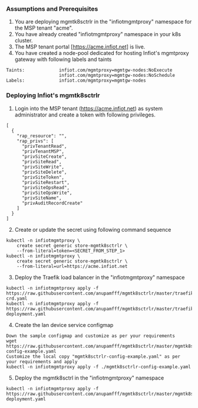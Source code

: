 <!--******************************************
 * Copyright (c) 2020 Infiot Inc.
 * All rights reserved.
*********************************************-->

### Assumptions and Prerequisites
1. You are deploying mgmtk8sctrlr in the "infiotmgmtproxy" namespace for the MSP tenant "acme". 
2. You have already created "infiotmgmtproxy" namespace in your k8s cluster.
3. The MSP tenant portal [https://acme.infiot.net] is live.
3. You have created a node-pool dedicated for hosting Infiot's mgmtproxy gateway with following labels and taints
```
Taints:             infiot.com/mgmtproxy=mgmtgw-nodes:NoExecute
                    infiot.com/mgmtproxy=mgmtgw-nodes:NoSchedule
Labels:             infiot.com/mgmtproxy=mgmtgw-nodes
```

### Deploying Infiot's mgmtk8sctrlr

1. Login into the MSP tenant (https://acme.infiot.net) as system administrator and create a token with following privileges.
```
[
  {
    "rap_resource": "",
    "rap_privs": [
      "privTenantRead",
      "privTenantMSP",
      "privSiteCreate",
      "privSiteRead",
      "privSiteWrite",
      "privSiteDelete",
      "privSiteToken",
      "privSiteRestart",
      "privSiteOpsRead",
      "privSiteOpsWrite",
      "privSiteName",
      "privAuditRecordCreate"
    ]
  }
]
```

2. Create or update the secret using following command sequence
```
kubectl -n infiotmgmtproxy \
    create secret generic store-mgmtk8sctrlr \
    --from-literal=token=<SECRET_FROM_STEP_1>
kubectl -n infiotmgmtproxy \
    create secret generic store-mgmtk8sctrlr \
    --from-literal=url=https://acme.infiot.net
```

3. Deploy the Traefik load balancer in the "infiotmgmtproxy" namespace

```
kubectl -n infiotmgmtproxy apply -f https://raw.githubusercontent.com/anupamfff/mgmtk8sctrlr/master/traefik-crd.yaml
kubectl -n infiotmgmtproxy apply -f https://raw.githubusercontent.com/anupamfff/mgmtk8sctrlr/master/traefik-deployment.yaml

``` 

4. Create the lan device service configmap
```
Down the sample configmap and customize as per your requirements
wget https://raw.githubusercontent.com/anupamfff/mgmtk8sctrlr/master/mgmtk8sctrlr-config-example.yaml
Customize the local copy "mgmtk8sctrlr-config-example.yaml" as per your requirements and apply
kubectl -n infiotmgmtproxy apply -f ./mgmtk8sctrlr-config-example.yaml
``` 


5. Deploy the mgmtk8sctrl in the "infiotmgmtproxy" namespace

```
kubectl -n infiotmgmtproxy apply -f https://raw.githubusercontent.com/anupamfff/mgmtk8sctrlr/master/mgmtk8sctrlr-deployment.yaml

```
